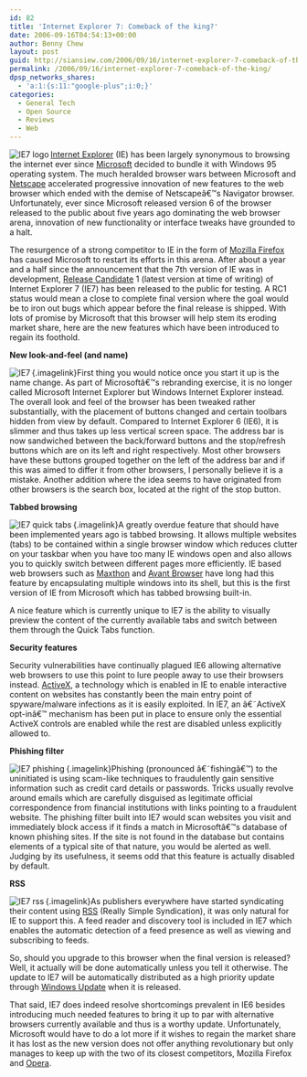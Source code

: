 ```yaml
---
id: 82
title: 'Internet Explorer 7: Comeback of the king?'
date: 2006-09-16T04:54:13+00:00
author: Benny Chew
layout: post
guid: http://siansiew.com/2006/09/16/internet-explorer-7-comeback-of-the-king/
permalink: /2006/09/16/internet-explorer-7-comeback-of-the-king/
dpsp_networks_shares:
  - 'a:1:{s:11:"google-plus";i:0;}'
categories:
  - General Tech
  - Open Source
  - Reviews
  - Web
---
```

<img align="left" title="IE7 logo" id="image83" alt="IE7 logo" src="https://bennychew.com/blog/wp-content/uploads/2006/09/ie7_logo.gif" /><a target="_blank" href="http://www.microsoft.com/windows/ie/default.mspx">Internet Explorer</a> (IE) has been largely synonymous to browsing the internet ever since <a target="_blank" href="http://www.microsoft.com/">Microsoft</a> decided to bundle it with Windows 95 operating system. The much heralded browser wars between Microsoft and <a target="_blank" href="http://www.netscape.com/">Netscape</a> accelerated progressive innovation of new features to the web browser which ended with the demise of Netscapeâ€™s Navigator browser. Unfortunately, ever since Microsoft released version 6 of the browser released to the public about five years ago dominating the web browser arena, innovation of new functionality or interface tweaks have grounded to a halt.

The resurgence of a strong competitor to IE in the form of <a target="_blank" href="http://www.mozilla.com/firefox/">Mozilla Firefox</a> has caused Microsoft to restart its efforts in this arena. After about a year and a half since the announcement that the 7th version of IE was in development, <a target="_blank" href="http://en.wikipedia.org/wiki/Release_candidate#Release_candidate">Release Candidate</a> 1 (latest version at time of writing) of Internet Explorer 7 (IE7) has been released to the public for testing. A RC1 status would mean a close to complete final version where the goal would be to iron out bugs which appear before the final release is shipped. With lots of promise by Microsoft that this browser will help stem its eroding market share, here are the new features which have been introduced to regain its foothold.

<!--more-->

**New look-and-feel (and name)**

[<img align="left" alt="IE7" id="image88" title="IE7" src="https://bennychew.com/blog/wp-content/uploads/2006/09/ie7_full.thumbnail.png" />](https://bennychew.com/blog/wp-content/uploads/2006/09/ie7_full.png "IE7"){.imagelink}First thing you would notice once you start it up is the name change. As part of Microsoftâ€™s rebranding exercise, it is no longer called Microsoft Internet Explorer but Windows Internet Explorer instead. The overall look and feel of the browser has been tweaked rather substantially, with the placement of buttons changed and certain toolbars hidden from view by default. Compared to Internet Explorer 6 (IE6), it is slimmer and thus takes up less vertical screen space. The address bar is now sandwiched between the back/forward buttons and the stop/refresh buttons which are on its left and right respectively. Most other browsers have these buttons grouped together on the left of the address bar and if this was aimed to differ it from other browsers, I personally believe it is a mistake. Another addition where the idea seems to have originated from other browsers is the search box, located at the right of the stop button.

**Tabbed browsing**

[<img align="left" alt="IE7 quick tabs" id="image85" title="IE7 quick tabs" src="https://bennychew.com/blog/wp-content/uploads/2006/09/ie7_quicktabs.thumbnail.png" />](https://bennychew.com/blog/wp-content/uploads/2006/09/ie7_quicktabs.png "IE7 quick tabs"){.imagelink}A greatly overdue feature that should have been implemented years ago is tabbed browsing. It allows multiple websites (tabs) to be contained within a single browser window which reduces clutter on your taskbar when you have too many IE windows open and also allows you to quickly switch between different pages more efficiently. IE based web browsers such as <a target="_blank" href="http://www.maxthon.com/">Maxthon</a> and <a target="_blank" href="http://www.avantbrowser.com/">Avant Browser</a> have long had this feature by encapsulating multiple windows into its shell, but this is the first version of IE from Microsoft which has tabbed browsing built-in.

A nice feature which is currently unique to IE7 is the ability to visually preview the content of the currently available tabs and switch between them through the Quick Tabs function.

**Security features**

Security vulnerabilities have continually plagued IE6 allowing alternative web browsers to use this point to lure people away to use their browsers instead. <a target="_blank" href="http://en.wikipedia.org/wiki/Activex">ActiveX</a>, a technology which is enabled in IE to enable interactive content on websites has constantly been the main entry point of spyware/malware infections as it is easily exploited. In IE7, an â€˜ActiveX opt-inâ€™ mechanism has been put in place to ensure only the essential ActiveX controls are enabled while the rest are disabled unless explicitly allowed to.

**Phishing filter**

[<img align="left" title="IE7 phishing" id="image86" alt="IE7 phishing" src="https://bennychew.com/blog/wp-content/uploads/2006/09/ie7_phishing.thumbnail.png" />](https://bennychew.com/blog/wp-content/uploads/2006/09/ie7_phishing.png "IE7 phishing"){.imagelink}Phishing (pronounced â€˜fishingâ€™) to the uninitiated is using scam-like techniques to fraudulently gain sensitive information such as credit card details or passwords. Tricks usually revolve around emails which are carefully disguised as legitimate official correspondence from financial institutions with links pointing to a fraudulent website. The phishing filter built into IE7 would scan websites you visit and immediately block access if it finds a match in Microsoftâ€™s database of known phishing sites. If the site is not found in the database but contains elements of a typical site of that nature, you would be alerted as well. Judging by its usefulness, it seems odd that this feature is actually disabled by default.

**RSS**

[<img align="left" alt="IE7 rss" id="image87" title="IE7 rss" src="https://bennychew.com/blog/wp-content/uploads/2006/09/ie7_rss.thumbnail.png" />](https://bennychew.com/blog/wp-content/uploads/2006/09/ie7_rss.png "IE7 rss"){.imagelink}As publishers everywhere have started syndicating their content using <a target="_blank" href="http://en.wikipedia.org/wiki/RSS_%28file_format%29">RSS</a> (Really Simple Syndication), it was only natural for IE to support this. A feed reader and discovery tool is included in IE7 which enables the automatic detection of a feed presence as well as viewing and subscribing to feeds.

So, should you upgrade to this browser when the final version is released? Well, it actually will be done automatically unless you tell it otherwise. The update to IE7 will be automatically distributed as a high priority update through <a target="_blank" href="http://windowsupdate.microsoft.com/">Windows Update</a> when it is released.

That said, IE7 does indeed resolve shortcomings prevalent in IE6 besides introducing much needed features to bring it up to par with alternative browsers currently available and thus is a worthy update. Unfortunately, Microsoft would have to do a lot more if it wishes to regain the market share it has lost as the new version does not offer anything revolutionary but only manages to keep up with the two of its closest competitors, Mozilla Firefox and <a target="_blank" href="http://www.opera.com/">Opera</a>.